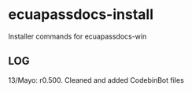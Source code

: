 # ecuapassdocs-install
Installer commands for ecuapassdocs-win

## LOG
13/Mayo:  r0.500. Cleaned and added CodebinBot files
